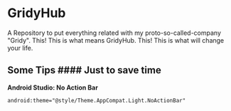 # GridyHub
A Repository to put everything related with my proto-so-called-company "Gridy". This! This is what means GridyHub. This! This is what will change your life.

## Some Tips #### Just to save time
**Android Studio: No Action Bar**
```xml
android:theme="@style/Theme.AppCompat.Light.NoActionBar"
```
